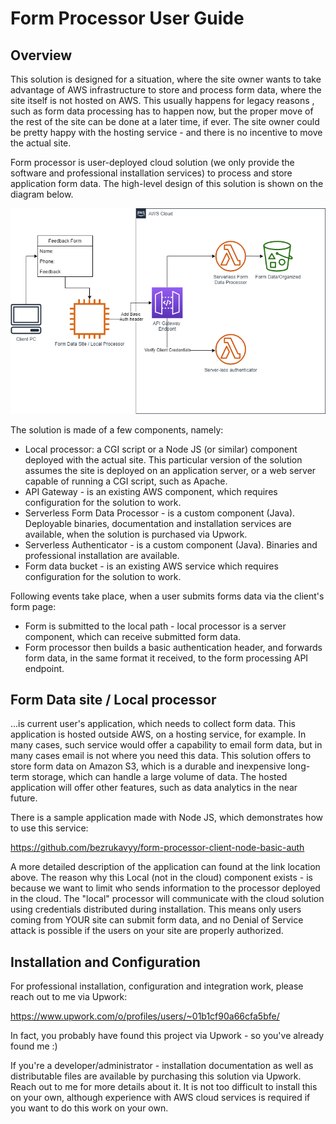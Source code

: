 # Form Processor User Guide

## Overview

This solution is designed for a situation, where the site owner wants to take advantage of AWS infrastructure to  store and process form data, where the site itself is not hosted on AWS. This usually happens for legacy reasons , such as form data processing has to happen now, but the proper move of the rest of the site can be done at a later time, if ever. The site owner could be pretty happy with the hosting service - and there is no incentive to move the actual site.  

Form processor is user-deployed cloud solution (we only provide the software and professional installation services) to process and store application form data. The high-level design of this solution is shown on the diagram below.

 ![](images/form-processor-overview.png)

The solution is made of a few components, namely:

* Local processor: a CGI script or a Node JS (or similar) component deployed with the actual site. This particular version of the solution assumes the site is deployed on an application server, or a web server capable of running a CGI script, such as Apache. 
* API Gateway - is an existing AWS component, which requires configuration for the solution to work. 
* Serverless Form Data Processor - is a custom component (Java). Deployable binaries, documentation and installation services are available, when the solution is purchased via Upwork. 
* Serverless Authenticator - is a custom component (Java). Binaries and professional installation are available.
* Form data bucket - is an existing AWS service which requires configuration for the solution to work.

Following events take place, when a user submits forms data via the client's form page:

* Form is submitted to the local path - local processor is a server component, which can receive submitted form data. 
* Form processor then builds a basic authentication header, and forwards form data, in the same format it received, to the form processing API endpoint. 

## Form Data site / Local processor 

...is current user's application, which needs to collect form data. This application is hosted outside AWS, on a hosting service, for example. In many cases, such service would offer a capability to email form data, but in many cases email is not where you need this data. This solution offers to store form data on Amazon S3, which is a durable and inexpensive long-term storage, which can handle a large volume of data. The hosted application will offer other features, such as data analytics in the near future.

There is a sample application made with Node JS, which demonstrates how to use this service:

https://github.com/bezrukavyy/form-processor-client-node-basic-auth

A more detailed description of the application can found at the link location above. The reason why this Local (not in the cloud) component exists - is because we want to limit who sends information to the processor deployed in the cloud. The "local" processor will communicate with the cloud solution using credentials distributed during installation. This means only users coming from YOUR site can submit form data, and no Denial of Service attack is possible if the users on your site are properly authorized. 

## Installation and Configuration

For professional installation, configuration and integration work, please reach out to me via Upwork:

https://www.upwork.com/o/profiles/users/~01b1cf90a66cfa5bfe/

In fact, you probably have found this project via Upwork - so you've already found me :) 

If you're a developer/administrator - installation documentation as well as distributable files are available by purchasing this solution via Upwork. Reach out to me for more details about it. It is not too difficult to install this on your own, although experience with AWS cloud services is required if you want to do this work on your own. 

